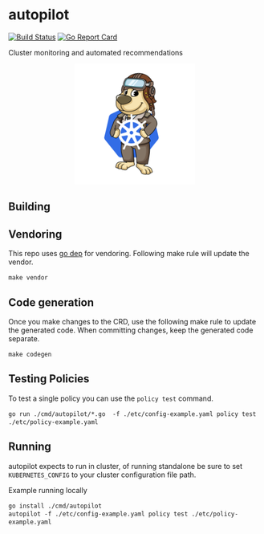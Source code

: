 # autopilot

[![Build Status](https://travis-ci.org/libopenstorage/autopilot.svg?branch=master)](https://travis-ci.org/libopenstorage/autopilot)
[![Go Report Card](https://goreportcard.com/badge/github.com/libopenstorage/autopilot)](https://goreportcard.com/report/github.com/libopenstorage/autopilot)


Cluster monitoring and automated recommendations

<div style="text-align:center"><img src="images/autopilot-mascot.png" alt="Drawing" style="width="240" height="240""/></div>

## Building

## Vendoring

This repo uses [go dep](https://golang.github.io/dep/) for vendoring. Following make rule will update the vendor.

```shell
make vendor
```

## Code generation

Once you make changes to the CRD, use the following make rule to update the generated code. When committing changes, keep the generated code separate.

```shell
make codegen
```

## Testing Policies

To test a single policy you can use the `policy test` command.

```shell
go run ./cmd/autopilot/*.go  -f ./etc/config-example.yaml policy test ./etc/policy-example.yaml
```

## Running

autopilot expects to run in cluster, of running standalone be sure to set `KUBERNETES_CONFIG` to your cluster configuration file path.

Example running locally

```shell
go install ./cmd/autopilot
autopilot -f ./etc/config-example.yaml policy test ./etc/policy-example.yaml
```
